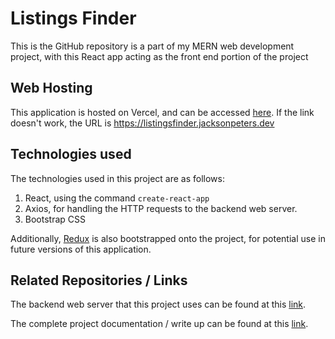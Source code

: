 # Listings Finder

This is the GitHub repository is a part of my MERN web development project, with this React app acting as the front end portion of the project

## Web Hosting

This application is hosted on Vercel, and can be accessed [here](https://listingsfinder.jacksonpeters.dev). If the link doesn't work, the URL is https://listingsfinder.jacksonpeters.dev

## Technologies used

The technologies used in this project are as follows:

1. React, using the command `create-react-app`
2. Axios, for handling the HTTP requests to the backend web server.
3. Bootstrap CSS

Additionally, [Redux](https://redux.js.org/) is also bootstrapped onto the project, for potential use in future versions of this application.

## Related Repositories / Links

The backend web server that this project uses can be found at this [link](https://github.com/Jpete170/express-webapp).

The complete project documentation / write up can be found at this [link]().

